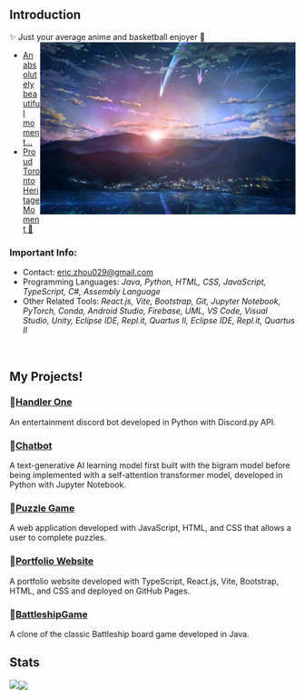 ## Introduction
✨ Just your average anime and basketball enjoyer 🏀
<img src='yourNameTown.jpg' align='right' width='450'>
<br/>
- [An absolutely beautiful moment...](https://youtu.be/dfOsUNxc2Xg)
- [Proud Toronto Heritage Moment 🦖](https://youtu.be/75iExVNvrWw)

### Important Info:
- Contact: <a href = "mailto:eric.zhou029@gmail.com">eric.zhou029@gmail.com</a>
- Programming Languages: <i>Java, Python, HTML, CSS, JavaScript, TypeScript, C#, Assembly Language</i>
- Other Related Tools: <i>React.js, Vite, Bootstrap, Git, Jupyter Notebook, PyTorch, Conda, Android Studio, Firebase, UML, VS Code, Visual Studio, Unity, Eclipse IDE, Repl.it, Quartus II, Eclipse IDE, Repl.it, Quartus II</i>
<br clear="right"/>

## My Projects!
### 💠[Handler One](https://github.com/3r1cZ/Handler-One)
An entertainment discord bot developed in Python with Discord.py API.
### 💠[Chatbot](https://github.com/3r1cZ/Chatbot)
A text-generative AI learning model first built with the bigram model before being implemented with a self-attention transformer model, developed in Python with Jupyter Notebook.
### 💠[Puzzle Game](https://github.com/3r1cZ/Puzzle-Game)
A web application developed with JavaScript, HTML, and CSS that allows a user to complete puzzles.
### 💠[Portfolio Website](https://github.com/3r1cZ/3r1cZ.github.io)
A portfolio website developed with TypeScript, React.js, Vite, Bootstrap, HTML, and CSS and deployed on GitHub Pages.
### 💠[BattleshipGame](https://github.com/3r1cZ/BattleshipGame)
A clone of the classic Battleship board game developed in Java.

## Stats
<img align="left" src="https://github-readme-stats.vercel.app/api?username=3r1cZ&theme=radical">
<img align="center" src="https://github-readme-stats.vercel.app/api/top-langs/?username=3r1cZ&theme=radical&langs_count=5">
